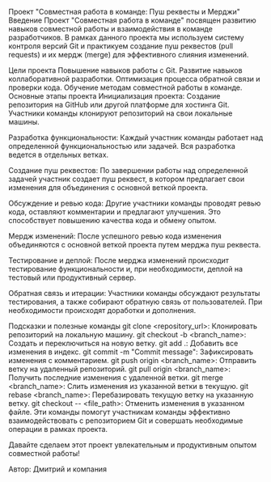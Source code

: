 Проект "Совместная работа в команде: Пуш реквесты и Мерджи"
Введение
Проект "Совместная работа в команде" посвящен развитию навыков совместной работы и взаимодействия в команде разработчиков. В рамках данного проекта мы используем систему контроля версий Git и практикуем создание пуш реквестов (pull requests) и их мердж (merge) для эффективного слияния изменений.

Цели проекта
Повышение навыков работы с Git.
Развитие навыков коллаборативной разработки.
Оптимизация процесса обратной связи и проверки кода.
Обучение методам совместной работы в команде.
Основные этапы проекта
Инициализация проекта: Создание репозитория на GitHub или другой платформе для хостинга Git. Участники команды клонируют репозиторий на свои локальные машины.

Разработка функциональности: Каждый участник команды работает над определенной функциональностью или задачей. Вся разработка ведется в отдельных ветках.

Создание пуш реквестов: По завершении работы над определенной задачей участник создает пуш реквест, в котором предлагает свои изменения для объединения с основной веткой проекта.

Обсуждение и ревью кода: Другие участники команды проводят ревью кода, оставляют комментарии и предлагают улучшения. Это способствует повышению качества кода и обмену опытом.

Мердж изменений: После успешного ревью кода изменения объединяются с основной веткой проекта путем мерджа пуш реквеста.

Тестирование и деплой: После мерджа изменений происходит тестирование функциональности и, при необходимости, деплой на тестовый или продуктивный сервер.

Обратная связь и итерации: Участники команды обсуждают результаты тестирования, а также собирают обратную связь от пользователей. При необходимости происходят доработки и дополнения.

Подсказки и полезные команды
git clone <repository_url>: Клонировать репозиторий на локальную машину.
git checkout -b <branch_name>: Создать и переключиться на новую ветку.
git add .: Добавить все изменения в индекс.
git commit -m "Commit message": Зафиксировать изменения с комментарием.
git push origin <branch_name>: Отправить ветку на удаленный репозиторий.
git pull origin <branch_name>: Получить последние изменения с удаленной ветки.
git merge <branch_name>: Слить изменения из указанной ветки в текущую.
git rebase <branch_name>: Перебазировать текущую ветку на указанную ветку.
git checkout -- <file_path>: Отменить изменения в указанном файле.
Эти команды помогут участникам команды эффективно взаимодействовать с репозиторием Git и совершать необходимые операции в рамках проекта.

Давайте сделаем этот проект увлекательным и продуктивным опытом совместной работы!

Автор: Дмитрий и компания





